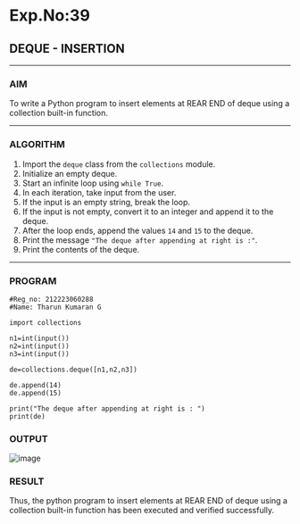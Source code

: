# Exp.No:39  
## DEQUE - INSERTION

---

### AIM  
To write a Python program to insert elements at REAR END of deque using a collection built-in function.

---

### ALGORITHM  

1. Import the `deque` class from the `collections` module.  
2. Initialize an empty deque.  
3. Start an infinite loop using `while True`.  
4. In each iteration, take input from the user.  
5. If the input is an empty string, break the loop.  
6. If the input is not empty, convert it to an integer and append it to the deque.  
7. After the loop ends, append the values `14` and `15` to the deque.  
8. Print the message `"The deque after appending at right is :"`.  
9. Print the contents of the deque.  

---

### PROGRAM  

```
#Reg_no: 212223060288
#Name: Tharun Kumaran G

import collections

n1=int(input())
n2=int(input())
n3=int(input())

de=collections.deque([n1,n2,n3])

de.append(14)
de.append(15)

print("The deque after appending at right is : ")
print(de)
```

### OUTPUT

![image](https://github.com/user-attachments/assets/b7a271b4-b23b-49a4-9c40-15ec48ab15c6)

### RESULT

Thus, the python program to insert elements at REAR END of deque using a collection built-in function has been executed and verified successfully.

